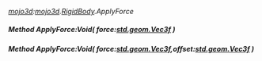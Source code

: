 _[mojo3d](../../modules/mojo3d/mojo3d-module.md):[mojo3d](../../modules/mojo3d/mojo3d-module.md).[RigidBody](../../modules/mojo3d/mojo3d-rigidbody.md).ApplyForce_
##### Method ApplyForce:Void( force:[std.geom.Vec3f](../../modules/std/std-geom-vec3f.md) )
##### Method ApplyForce:Void( force:[std.geom.Vec3f](../../modules/std/std-geom-vec3f.md),offset:[std.geom.Vec3f](../../modules/std/std-geom-vec3f.md) )
